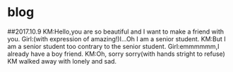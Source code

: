 # blog

##2017.10.9
KM:Hello,you are so beautiful and I want to make a friend with you.
Girl:(with expression of amazing!)I...Oh I am a senior student.
KM:But I am a senior student too contrary to the senior student.
Girl:emmmmmm,I already have a boy friend.
KM:Oh, sorry sorry(with hands stright to refuse)
KM walked away with lonely and sad.
